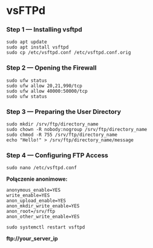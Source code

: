 # vsFTPd

### Step 1 — Installing vsftpd

```
sudo apt update
sudo apt install vsftpd
sudo cp /etc/vsftpd.conf /etc/vsftpd.conf.orig
```

### Step 2 — Opening the Firewall

```
sudo ufw status
sudo ufw allow 20,21,990/tcp
sudo ufw allow 40000:50000/tcp
sudo ufw status
```

### Step 3 — Preparing the User Directory

```
sudo mkdir /srv/ftp/directory_name
sudo chown -R nobody:nogroup /srv/ftp/directory_name
sudo chmod -R 755 /srv/ftp/directory_name
echo "Hello!" > /srv/ftp/directory_name/message
```

### Step 4 — Configuring FTP Access

```
sudo nano /etc/vsftpd.conf
```

**Połączenie anonimowe:**
```
anonymous_enable=YES
write_enable=YES
anon_upload_enable=YES
anon_mkdir_write_enable=YES
anon_root=/srv/ftp
anon_other_write_enable=YES
```

```
sudo systemctl restart vsftpd
```

**ftp://your_server_ip**



